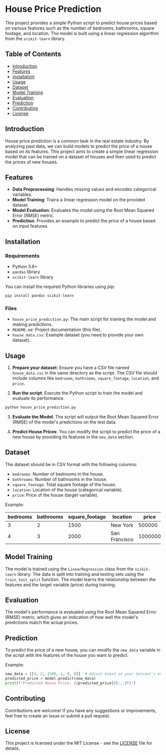 

# House Price Prediction

This project provides a simple Python script to predict house prices based on various features such as the number of bedrooms, bathrooms, square footage, and location. The model is built using a linear regression algorithm from the `scikit-learn` library.

## Table of Contents

- [Introduction](#introduction)
- [Features](#features)
- [Installation](#installation)
- [Usage](#usage)
- [Dataset](#dataset)
- [Model Training](#model-training)
- [Evaluation](#evaluation)
- [Prediction](#prediction)
- [Contributing](#contributing)
- [License](#license)

## Introduction

House price prediction is a common task in the real estate industry. By analyzing past data, we can build models to predict the price of a house based on its features. This project aims to create a simple linear regression model that can be trained on a dataset of houses and then used to predict the prices of new houses.

## Features

- **Data Preprocessing**: Handles missing values and encodes categorical variables.
- **Model Training**: Trains a linear regression model on the provided dataset.
- **Model Evaluation**: Evaluates the model using the Root Mean Squared Error (RMSE) metric.
- **Prediction**: Provides an example to predict the price of a house based on input features.

## Installation

### Requirements

- Python 3.6+
- `pandas` library
- `scikit-learn` library

You can install the required Python libraries using pip:

```bash
pip install pandas scikit-learn
```

### Files

- `house_price_prediction.py`: The main script for training the model and making predictions.
- `README.md`: Project documentation (this file).
- `house_data.csv`: Example dataset (you need to provide your own dataset).

## Usage

1. **Prepare your dataset**: Ensure you have a CSV file named `house_data.csv` in the same directory as the script. The CSV file should include columns like `bedrooms`, `bathrooms`, `square_footage`, `location`, and `price`.

2. **Run the script**: Execute the Python script to train the model and evaluate its performance.

```bash
python house_price_prediction.py
```

3. **Evaluate the Model**: The script will output the Root Mean Squared Error (RMSE) of the model's predictions on the test data.

4. **Predict House Prices**: You can modify the script to predict the price of a new house by providing its features in the `new_data` section.

## Dataset

The dataset should be in CSV format with the following columns:

- `bedrooms`: Number of bedrooms in the house.
- `bathrooms`: Number of bathrooms in the house.
- `square_footage`: Total square footage of the house.
- `location`: Location of the house (categorical variable).
- `price`: Price of the house (target variable).

Example:

| bedrooms | bathrooms | square_footage | location   | price     |
|----------|-----------|----------------|------------|-----------|
| 3        | 2         | 1500           | New York   | 500000    |
| 4        | 3         | 2000           | San Francisco | 1000000  |

## Model Training

The model is trained using the `LinearRegression` class from the `scikit-learn` library. The data is split into training and testing sets using the `train_test_split` function. The model learns the relationship between the features and the target variable (price) during training.

## Evaluation

The model's performance is evaluated using the Root Mean Squared Error (RMSE) metric, which gives an indication of how well the model's predictions match the actual prices.

## Prediction

To predict the price of a new house, you can modify the `new_data` variable in the script with the features of the house you want to predict.

Example:

```python
new_data = [[3, 2, 1500, 1, 0, 0]]  # Adjust based on your dataset's encoding
predicted_price = model.predict(new_data)
print(f'Predicted House Price: ${predicted_price[0]:,.2f}')
```

## Contributing

Contributions are welcome! If you have any suggestions or improvements, feel free to create an issue or submit a pull request.

## License

This project is licensed under the MIT License - see the [LICENSE](LICENSE) file for details.

